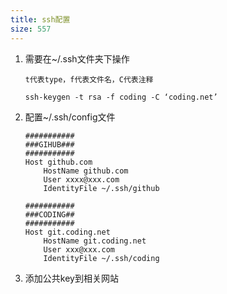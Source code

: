 ```yaml
---
title: ssh配置
size: 557
---
```

1. 需要在~/.ssh文件夹下操作

   ```shell
   t代表type，f代表文件名，C代表注释
   
   ssh-keygen -t rsa -f coding -C ‘coding.net’
   ```

2. 配置~/.ssh/config文件

   ```shell
   ###########
   ###GIHUB###
   ###########
   Host github.com
       HostName github.com
       User xxxx@xxx.com
       IdentityFile ~/.ssh/github
   
   ###########
   ###CODING##
   ###########
   Host git.coding.net
       HostName git.coding.net
       User xxx@xxx.com
       IdentityFile ~/.ssh/coding
   ```

3. 添加公共key到相关网站
